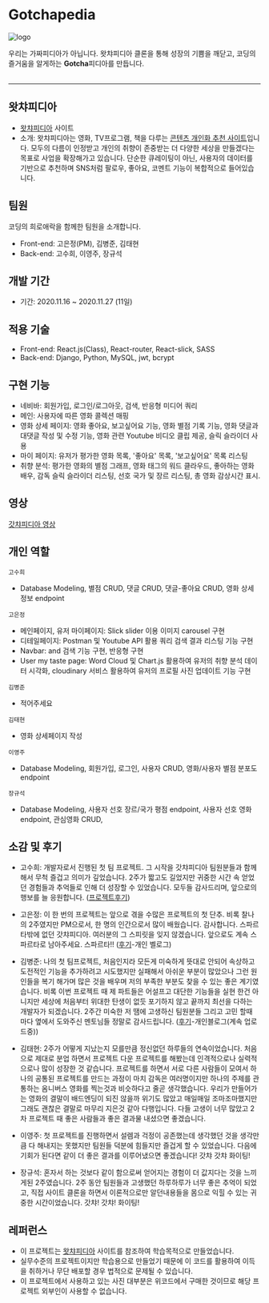 # Gotchapedia
<img src='public/images/gotchapediaPink.png' alt='logo'>

우리는 가짜피디아가 아닙니다. 왓챠피디아 클론을 통해 성장의 기쁨을 깨닫고, 코딩의 즐거움을 알게하는 **Gotcha**피디아를 만듭니다.
<br><br>
 
---

## 왓챠피디아
- [왓챠피디아](https://pedia.watcha.com/ko-KR/) 사이트
- 소개: 왓챠피디아는 영화, TV프로그램, 책을 다루는 <u>콘텐츠 개인화 추천 사이트</u>입니다. 모두의 다름이 인정받고 개인의 취향이 존중받는 더 다양한 세상을 만들겠다는 목표로 사업을 확장해가고 있습니다. 단순한 큐레이팅이 아닌, 사용자의 데이터를 기반으로 추천하며 SNS처럼 팔로우, 좋아요, 코멘트 기능이 복합적으로 들어있습니다. 

## 팀원
코딩의 희로애락을 함께한 팀원을 소개합니다.
- Front-end: 고은정(PM), 김병준, 김태현
- Back-end: 고수희, 이영주, 장규석

## 개발 기간
- 기간: 2020.11.16 ~ 2020.11.27 (11일)

## 적용 기술
- Front-end: React.js(Class), React-router, React-slick, SASS
- Back-end: Django, Python, MySQL, jwt, bcrypt

## 구현 기능
- 네비바: 회원가입, 로그인/로그아웃, 검색, 반응형 미디어 쿼리
- 메인: 사용자에 따른 영화 콜렉션 매핑
- 영화 상세 페이지: 영화 좋아요, 보고싶어요 기능, 영화 별점 기록 기능, 영화 댓글과 대댓글 작성 및 수정 기능, 영화 관련 Youtube 비디오 클립 제공, 슬릭 슬라이더 사용
- 마이 페이지: 유저가 평가한 영화 목록, '좋아요' 목록, '보고싶어요' 목록 리스팅
- 취향 분석: 평가한 영화의 별점 그래프, 영화 태그의 워드 클라우드, 좋아하는 영화 배우, 감독 슬릭 슬라이더 리스팅, 선호 국가 및 장르 리스팅, 총 영화 감상시간 표시.

## 영상
[갓챠피디아 영상](https://youtu.be/ZEJkyEPUxqU)

## 개인 역할
`고수희`
- Database Modeling, 별점 CRUD, 댓글 CRUD, 댓글-좋아요 CRUD, 영화 상세 정보 endpoint 

`고은정`
- 메인페이지, 유저 마이페이지: Slick slider 이용 이미지 carousel 구현
- 디테일페이지: Postman 및 Youtube API 활용 쿼리 검색 결과 리스팅 기능 구현
- Navbar: and 검색 기능 구현, 반응형 구현
- User my taste page: Word Cloud 및 Chart.js 활용하여 유저의 취향 분석 데이터 시각화, cloudinary 서비스 활용하여 유저의 프로필 사진 업데이트 기능 구현 

`김병준`
- 적어주세요

`김태현`
- 영화 상세페이지 작성

`이영주`
- Database Modeling, 회원가입, 로그인, 사용자 CRUD, 영화/사용자 별점 분포도 endpoint

`장규석`
- Database Modeling, 사용자 선호 장르/국가 평점 endpoint, 사용자 선호 영화 endpoint, 관심영화 CRUD,  

## 소감 및 후기
- 고수희: 개발자로서 진행된 첫 팀 프로젝트. 그 시작을 갓챠피디아 팀원분들과 함께해서 무척 즐겁고 의미가 깊었습니다. 2주가 짧고도 길었지만 귀중한 시간 속 얻었던 경험들과 추억들로 인해 더 성장할 수 있었습니다.
모두들 감사드리며, 앞으로의 행보를 늘 응원합니다.  ([프로젝트후기](https://velog.io/@burgundy/Project-GatchaPedia-%ED%9B%84%EA%B8%B0))

- 고은정: 이 한 번의 프로젝트는 앞으로 겪을 수많은 프로젝트의 첫 단추. 비록 찰나의 2주였지만 PM으로서, 한 명의 인간으로서 많이 배웠습니다. 감사합니다. 스파르타밖에 없던 갓챠피디아. 여러분의 그 스피릿을 잊지 않겠습니다. 앞으로도 계속 스파르타로 남아주세요. 스파르타!! ([후기](https://업로드후수정.com)-개인 벨로그)

- 김병준: 나의 첫 팀프로젝트, 처음인지라 모든게 미숙하게 뜻대로 안되어 속상하고 도전적인 기능을 추가하려고 시도했지만 실패해서 아쉬운 부분이 많았으나 그런 원인들을 복기 해가며 많은 것을 배우며 저의 부족한 부분도 찾을 수 있는 좋은 계기였습니다. 비록 이번 프로젝트 때 제 파트들은 어설프고 대단한 기능들을 실현 한건 아니지만 세상에 처음부터 위대한 탄생이 없듯 포기하지 않고 끝까지 최선을 다하는 개발자가 되겠습니다. 2주간 미숙한 저 땜에 고생하신 팀원분들 그리고 고민 할때 마다 옆에서 도와주신 멘토님들 정말로 감사드립니다. ([후기](https://velog.io/@kingdavid1108)-개인블로그(계속 업로드중)) 

- 김태현: 2주가 어떻게 지났는지 모를만큼 정신없던 하루들의 연속이었습니다. 처음으로 제대로 분업 하면서 프로젝트 다운 프로젝트를 해봤는데 인격적으로나 실력적으로나 많이 성장한 것 같습니다. 프로젝트를 하면서 서로 다른 사람들이 모여서 하나의 공통된 프로젝트를 만드는 과정이 마치 감독은 여러명이지만 하나의 주제를 관통하는 옴니버스 영화를 찍는것과 비슷하다고 줄곧 생각했습니다. 우리가 만들어가는 영화의 결말이 배드엔딩이 되진 않을까 위기도 많았고 매일매일 조마조마했지만 그래도 괜찮은 결말로 마무리 지은것 같아 다행입니다. 다들 고생이 너무 많았고 2차 프로젝트 때 좋은 사람들과 좋은 결과물 내셨으면 좋겠습니다.

- 이영주: 첫 프로젝트를 진행하면서 설렘과 걱정이 공존했는데 생각했던 것을 생각만큼 다 해내지는 못했지만 팀원들 덕분에 힘들지만 즐겁게 할 수 있었습니다. 다음에 기회가 된다면 같이 더 좋은 결과를 이루어냈으면 좋겠습니다! 갓챠 갓챠 화이팅!

- 장규석: 혼자서 하는 것보다 같이 함으로써 얻어지는 경험이 더 값지다는 것을 느끼게된 2주였습니다. 2주 동안 팀원들과 고생했던 하루하루가 너무 좋은 추억이 되었고, 직접 사이트 클론을 하면서 이론적으로만 알던내용들을 몸으로 익힐 수 있는 귀중한 시간이었습니다. 갓챠! 갓챠! 화이팅!

## 레퍼런스
- 이 프로젝트는 [왓챠피디아](https://pedia.watcha.com/ko-KR/) 사이트를 참조하여 학습목적으로 만들었습니다.
- 실무수준의 프로젝트이지만 학습용으로 만들었기 때문에 이 코드를 활용하여 이득을 취하거나 무단 배포할 경우 법적으로 문제될 수 있습니다.
- 이 프로젝트에서 사용하고 있는 사진 대부분은 위코드에서 구매한 것이므로 해당 프로젝트 외부인이 사용할 수 없습니다.
